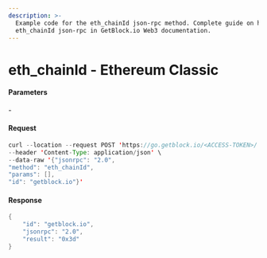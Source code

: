 ```yaml
---
description: >-
  Example code for the eth_chainId json-rpc method. Сomplete guide on how to use
  eth_chainId json-rpc in GetBlock.io Web3 documentation.
---
```


# eth\_chainId - Ethereum Classic

#### Parameters

\-

#### Request

```java
curl --location --request POST 'https://go.getblock.io/<ACCESS-TOKEN>/' \
--header 'Content-Type: application/json' \ 
--data-raw '{"jsonrpc": "2.0",
"method": "eth_chainId",
"params": [],
"id": "getblock.io"}'
```

#### Response

```java
{
    "id": "getblock.io",
    "jsonrpc": "2.0",
    "result": "0x3d"
}
```

